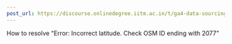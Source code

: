 ```yaml
---
post_url: https://discourse.onlinedegree.iitm.ac.in/t/ga4-data-sourcing-discussion-thread-tds-jan-2025/165959/240
---
```

How to resolve “Error: Incorrect latitude. Check OSM ID ending with 2077”